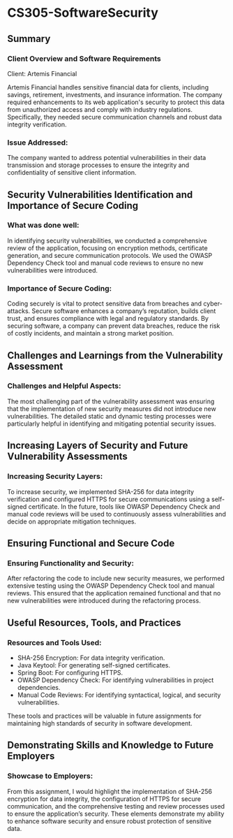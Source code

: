 # CS305-SoftwareSecurity

## Summary
### Client Overview and Software Requirements

Client: Artemis Financial

Artemis Financial handles sensitive financial data for clients, including savings, retirement, investments, and insurance information. The company required enhancements to its web application's security to protect this data from unauthorized access and comply with industry regulations. Specifically, they needed secure communication channels and robust data integrity verification.

### Issue Addressed:

The company wanted to address potential vulnerabilities in their data transmission and storage processes to ensure the integrity and confidentiality of sensitive client information.

## Security Vulnerabilities Identification and Importance of Secure Coding
### What was done well:

In identifying security vulnerabilities, we conducted a comprehensive review of the application, focusing on encryption methods, certificate generation, and secure communication protocols. We used the OWASP Dependency Check tool and manual code reviews to ensure no new vulnerabilities were introduced.

### Importance of Secure Coding:

Coding securely is vital to protect sensitive data from breaches and cyber-attacks. Secure software enhances a company’s reputation, builds client trust, and ensures compliance with legal and regulatory standards. By securing software, a company can prevent data breaches, reduce the risk of costly incidents, and maintain a strong market position.

## Challenges and Learnings from the Vulnerability Assessment
### Challenges and Helpful Aspects:

The most challenging part of the vulnerability assessment was ensuring that the implementation of new security measures did not introduce new vulnerabilities. The detailed static and dynamic testing processes were particularly helpful in identifying and mitigating potential security issues.

## Increasing Layers of Security and Future Vulnerability Assessments
### Increasing Security Layers:

To increase security, we implemented SHA-256 for data integrity verification and configured HTTPS for secure communications using a self-signed certificate. In the future, tools like OWASP Dependency Check and manual code reviews will be used to continuously assess vulnerabilities and decide on appropriate mitigation techniques.

## Ensuring Functional and Secure Code
### Ensuring Functionality and Security:

After refactoring the code to include new security measures, we performed extensive testing using the OWASP Dependency Check tool and manual reviews. This ensured that the application remained functional and that no new vulnerabilities were introduced during the refactoring process.

## Useful Resources, Tools, and Practices
### Resources and Tools Used:

- SHA-256 Encryption: For data integrity verification.
- Java Keytool: For generating self-signed certificates.
- Spring Boot: For configuring HTTPS.
- OWASP Dependency Check: For identifying vulnerabilities in project dependencies.
- Manual Code Reviews: For identifying syntactical, logical, and security vulnerabilities.

These tools and practices will be valuable in future assignments for maintaining high standards of security in software development.

## Demonstrating Skills and Knowledge to Future Employers
### Showcase to Employers:

From this assignment, I would highlight the implementation of SHA-256 encryption for data integrity, the configuration of HTTPS for secure communication, and the comprehensive testing and review processes used to ensure the application’s security. These elements demonstrate my ability to enhance software security and ensure robust protection of sensitive data.
